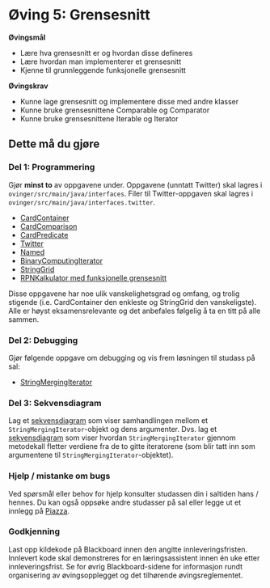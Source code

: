 # Øving 5: Grensesnitt

**Øvingsmål**
* Lære hva grensesnitt er og hvordan disse defineres
* Lære hvordan man implementerer et grensesnitt
* Kjenne til grunnleggende funksjonelle grensesnitt

**Øvingskrav**
* Kunne lage grensesnitt og implementere disse med andre klasser
* Kunne bruke grensesnittene Comparable<T> og Comparator<T>
* Kunne bruke grensesnittene Iterable<T> og Iterator<T>

## Dette må du gjøre
### Del 1: Programmering
Gjør **minst to** av oppgavene under. Oppgavene (unntatt Twitter) skal lagres i `ovinger/src/main/java/interfaces`. 
Filer til Twitter-oppgaven skal lagres i `ovinger/src/main/java/interfaces.twitter`.

* [CardContainer](./CardContainer.md) 
* [CardComparison](./CardComparison.md)
* [CardPredicate](./CardPredicate.md)
* [Twitter](./Twitter.md)
* [Named](./Named.md)
* [BinaryComputingIterator](./BinaryComputingIterator.md) 
* [StringGrid](./StringGrid.md)
* [RPNKalkulator med funksjonelle grensesnitt](./RPNCalc.md)

Disse oppgavene har noe ulik vanskelighetsgrad og omfang, og trolig stigende (i.e. CardContainer den enkleste og StringGrid den vanskeligste). 
Alle er høyst eksamensrelevante og det anbefales følgelig å ta en titt på alle sammen.

### Del 2: Debugging
Gjør følgende oppgave om debugging og vis frem løsningen til studass på sal: 

*  [StringMergingIterator](./StringMergingIterator.md)

### Del 3: Sekvensdiagram
Lag et [sekvensdiagram](https://www.ntnu.no/wiki/display/tdt4100/Sekvensdiagrammer) som viser samhandlingen mellom et 
`StringMergingIterator`-objekt og dens argumenter. Dvs. lag et [sekvensdiagram](https://www.ntnu.no/wiki/display/tdt4100/Sekvensdiagrammer) 
som viser hvordan `StringMergingIterator` gjennom metodekall fletter verdiene fra de to gitte iteratorene (som blir tatt inn som argumentene til 
`StringMergingIterator`-objektet).

### Hjelp / mistanke om bugs

Ved spørsmål eller behov for hjelp konsulter studassen din i saltiden hans / hennes. Du kan også oppsøke andre studasser på sal eller legge ut et innlegg på [Piazza](https://piazza.com/).

### Godkjenning

Last opp kildekode på Blackboard innen den angitte innleveringsfristen. Innlevert kode skal demonstreres for en læringsassistent innen én uke etter innleveringsfrist. Se for øvrig Blackboard-sidene for informasjon rundt organisering av øvingsopplegget og det tilhørende øvingsreglementet.